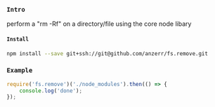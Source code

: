 
### `Intro`
perform a "rm -Rf" on a directory/file using the core node libary

#### `Install`
``` bash
npm install --save git+ssh://git@github.com/anzerr/fs.remove.git
```

### `Example`
``` javascript
require('fs.remove')('./node_modules').then(() => {
	console.log('done');
});
```